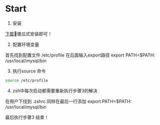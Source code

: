 # Start

1. 安装

  [下载](https://dev.mysql.com/downloads/mysql/)傻瓜式安装即可！

2. 配置环境变量

  首先找到配置文件
  /etc/profile
  在后面输入export路径
  export PATH=$PATH: /usr/local/mysql/bin

3. 执行source 命令

  ```bash
  source /etc/profile
  ```

4. zsh中每次启动都需要重新执行步骤3的解决

  在用户下找到
  .zshrc
  同样在最后一行添加
  export PATH=$PATH: /usr/local/mysql/bin

最后执行步骤3
结束！